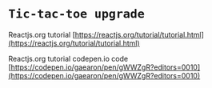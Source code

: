 # `Tic-tac-toe upgrade`

Reactjs.org tutorial [https://reactjs.org/tutorial/tutorial.html](https://reactjs.org/tutorial/tutorial.html)

Reactjs.org tutorial codepen.io code [https://codepen.io/gaearon/pen/gWWZgR?editors=0010](https://codepen.io/gaearon/pen/gWWZgR?editors=0010)